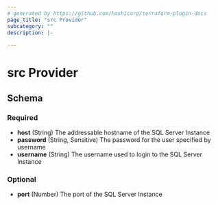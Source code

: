 ```yaml
---
# generated by https://github.com/hashicorp/terraform-plugin-docs
page_title: "src Provider"
subcategory: ""
description: |-
  
---
```


# src Provider





<!-- schema generated by tfplugindocs -->
## Schema

### Required

- **host** (String) The addressable hostname of the SQL Server Instance
- **password** (String, Sensitive) The password for the user specified by username
- **username** (String) The username used to login to the SQL Server Instance

### Optional

- **port** (Number) The port of the SQL Server Instance
